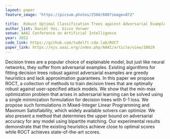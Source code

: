 ```yaml
---
layout: paper
feature_image: "https://picsum.photos/2560/600?image=872"

title:  Robust Optimal Classification Trees against Adversarial Examples
author_list: Daniël Vos, Sicco Verwer
venue: AAAI Conference on Artificial Intelligence
year: 2022
code_link: https://github.com/tudelft-cda-lab/ROCT
paper_link: https://ojs.aaai.org/index.php/AAAI/article/view/20829
---
```


Decision trees are a popular choice of explainable model, but just like neural networks, they suffer from adversarial examples. Existing algorithms for fitting decision trees robust against adversarial examples are greedy heuristics and lack approximation guarantees. In this paper we propose ROCT, a collection of methods to train decision trees that are optimally robust against user-specified attack models. We show that the min-max optimization problem that arises in adversarial learning can be solved using a single minimization formulation for decision trees with 0-1 loss. We propose such formulations in Mixed-Integer Linear Programming and Maximum Satisfiability, which widely available solvers can optimize. We also present a method that determines the upper bound on adversarial accuracy for any model using bipartite matching. Our experimental results demonstrate that the existing heuristics achieve close to optimal scores while ROCT achieves state-of-the-art scores.